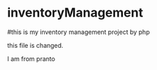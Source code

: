 # inventoryManagement

#this is my inventory management project by php

this file is changed.

I am from pranto
